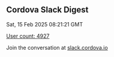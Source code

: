 ## Cordova Slack Digest
Sat, 15 Feb 2025 08:21:21 GMT

[User count: 4927](https://cordova.slack.com/)


Join the conversation at [slack.cordova.io](http://slack.cordova.io/)
